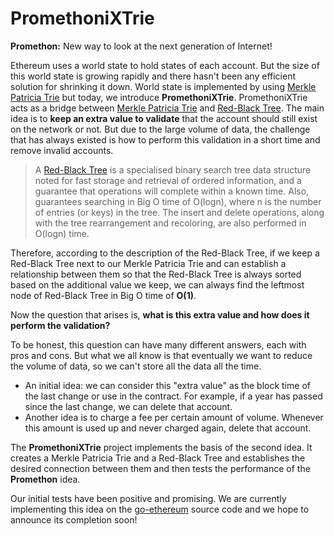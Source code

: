 # PromethoniXTrie

**Promethon:** New way to look at the next generation of Internet!

Ethereum uses a world state to hold states of each account.
But the size of this world state is growing rapidly and there hasn't been any efficient solution for shrinking it down.
World state is implemented by using [Merkle Patricia Trie](https://ethereum.org/en/developers/docs/data-structures-and-encoding/patricia-merkle-trie/) but today, we introduce **PromethoniXTrie**.
PromethoniXTrie acts as a bridge between [Merkle Patricia Trie](https://ethereum.org/en/developers/docs/data-structures-and-encoding/patricia-merkle-trie/) and [Red-Black Tree](https://en.wikipedia.org/wiki/Red%E2%80%93black_tree).
The main idea is to **keep an extra value to validate** that the account should still exist on the network or not.
But due to the large volume of data, the challenge that has always existed is how to perform this validation in a short time and remove invalid accounts.

> A [Red-Black Tree](https://en.wikipedia.org/wiki/Red%E2%80%93black_tree) is a specialised binary search tree data structure noted for fast storage and retrieval of ordered information, and a guarantee that operations will complete within a known time. Also, guarantees searching in Big O time of O(logn), where n is the number of entries (or keys) in the tree. The insert and delete operations, along with the tree rearrangement and recoloring, are also performed in O(logn) time.

Therefore, according to the description of the Red-Black Tree, if we keep a Red-Black Tree next to our Merkle Patricia Trie and can establish a relationship between them so that the Red-Black Tree is always sorted based on the additional value we keep, we can always find the leftmost node of Red-Black Tree in Big O time of **O(1)**.

Now the question that arises is, **what is this extra value and how does it perform the validation?**

To be honest, this question can have many different answers, each with pros and cons. But what we all know is that eventually we want to reduce the volume of data, so we can't store all the data all the time.

- An initial idea: we can consider this "extra value" as the block time of the last change or use in the contract. For example, if a year has passed since the last change, we can delete that account.
- Another idea is to charge a fee per certain amount of volume. Whenever this amount is used up and never charged again, delete that account.

The **PromethoniXTrie** project implements the basis of the second idea. It creates a Merkle Patricia Trie and a Red-Black Tree and establishes the desired connection between them and then tests the performance of the **Promethon** idea.

Our initial tests have been positive and promising. We are currently implementing this idea on the [go-ethereum](https://github.com/ethereum/go-ethereum) source code and we hope to announce its completion soon!
